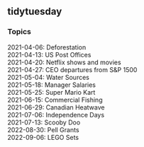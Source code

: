## tidytuesday

### Topics 

2021-04-06: Deforestation <br/>
2021-04-13: US Post Offices <br/>
2021-04-20: Netflix shows and movies <br/>
2021-04-27: CEO departures from S&P 1500 <br/>
2021-05-04: Water Sources <br/>
2021-05-18: Manager Salaries <br/>
2021-05-25: Super Mario Kart <br/>
2021-06-15: Commercial Fishing <br/>
2021-06-29: Canadian Heatwave <br/>
2021-07-06: Independence Days <br/>
2021-07-13: Scooby Doo <br/>
2022-08-30: Pell Grants <br/>
2022-09-06: LEGO Sets
